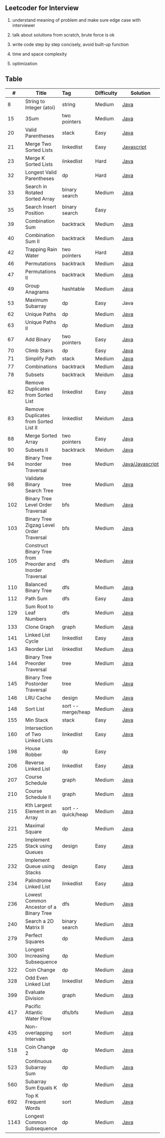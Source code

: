 ## Leetcoder for Interview

1. understand meaning of problem and make sure edge case with interviewer

2. talk about solutions from scratch, brute force is ok

3. write code step by step concisely, avoid built-up function

4. time and space complexity

5. optimization

   

## Table

| #    | Title                                                     | Tag                | Difficulty | Solution                                                     |
| ---- | --------------------------------------------------------- | :----------------- | ---------- | ------------------------------------------------------------ |
| 8    | String to Integer (atoi)                                  | string             | Medium     | [Java](https://github.com/Leon-lhy/leetcoder/blob/master/string/8.%20String%20to%20Integer%20(atoi).md) |
| 15   | 3Sum                                                      | two pointers       | Medium     | [Java](https://github.com/Leon-lhy/leetcoder/blob/master/two_pointers/15.%203Sum.md) |
| 20   | Valid Parentheses                                         | stack              | Easy       | [Java](https://github.com/Leon-lhy/leetcoder/blob/master/stack/20.%20Valid%20Parentheses.md) |
| 21   | Merge Two Sorted Lists                                    | linkedlist         | Easy       | [Javascript](https://github.com/Leon-lhy/leetcoder/blob/master/linkedlist/21.%20Merge%20Two%20Sorted%20Lists%20.md) |
| 23   | Merge K Sorted Lists                                      | linkedlist         | Hard       | [Java](https://github.com/Leon-lhy/leetcoder/blob/master/linkedlist/23.%20Merge%20k%20Sorted%20Lists.md) |
| 32   | Longest Valid Parentheses                                 | dp                 | Hard       | [Java](https://github.com/Leon-lhy/leetcoder/blob/master/dp/32.%20Longest%20Valid%20Parentheses%20.md) |
| 33   | Search in Rotated Sorted Array                            | binary search      | Medium     | [Java](https://github.com/Leon-lhy/leetcoder/blob/master/binary_search/33.%20Search%20in%20Rotated%20Sorted%20Array.md) |
| 35   | Search Insert Position                                    | binary search      | Easy       |                                                              |
| 39   | Combination Sum                                           | backtrack          | Medium     | [Java](https://github.com/Leon-lhy/leetcoder/blob/master/backtrack/39.%20Combination%20Sum.md) |
| 40   | Combination Sum II                                        | backtrack          | Medium     | [Java](https://github.com/Leon-lhy/leetcoder/blob/master/backtrack/40.%20Combination%20Sum%20II.md) |
| 42   | Trapping Rain Water                                       | two pointers       | Hard       | [Java](https://github.com/Leon-lhy/leetcoder/blob/master/two_pointers/42.%20Trapping%20Rain%20Water.md) |
| 46   | Permutations                                              | backtrack          | Medium     | [Java](https://github.com/Leon-lhy/leetcoder/blob/master/backtrack/46.%20Permutations.md) |
| 47   | Permutations II                                           | backtrack          | Medium     | [Java](https://github.com/Leon-lhy/leetcoder/blob/master/backtrack/47.%20Permutations%20II.md) |
| 49   | Group Anagrams                                            | hashtable          | Medium     | [Java](https://github.com/Leon-lhy/leetcoder/blob/master/hashtable/49.%20Group%20Anagrams.md) |
| 53   | Maximum Subarray                                          | dp                 | Easy       | Java                                                         |
| 62   | Unique Paths                                              | dp                 | Medium     | [Java](https://github.com/Leon-lhy/leetcoder/blob/master/dp/62.%20Unique%20Paths%20.md) |
| 63   | Unique Paths II                                           | dp                 | Medium     | [Java](https://github.com/Leon-lhy/leetcoder/blob/master/dp/63.%20Unique%20Paths%20II.md) |
| 67   | Add Binary                                                | two pointers       | Easy       | [Java](https://github.com/Leon-lhy/leetcoder/blob/master/two_pointers/67.%20Add%20Binary.md) |
| 70   | Climb Stairs                                              | dp                 | Easy       | [Java](https://github.com/Leon-lhy/leetcoder/blob/master/dp/70.%20Climbing%20Stairs.md) |
| 71   | Simplify Path                                             | stack              | Medium     | [Java](https://github.com/Leon-lhy/leetcoder/blob/master/stack/71.%20Simplify%20Path.md) |
| 77   | Combinations                                              | backtrack          | Medium     | [Java](https://github.com/Leon-lhy/leetcoder/blob/master/backtrack/77.%20Combinations.md) |
| 78   | Subsets                                                   | backtrack          | Meidum     | [Java](https://github.com/Leon-lhy/leetcoder/blob/master/backtrack/78.%20Subsets.md) |
| 82   | Remove Duplicates from Sorted List                        | linkedlist         | Easy       | [Java](https://github.com/Leon-lhy/leetcoder/blob/master/linkedlist/82.%20Remove%20Duplicates%20from%20Sorted%20List%20II.md) |
| 83   | Remove Duplicates from Sorted List II                     | linkedlist         | Meidum     | [Java](https://github.com/Leon-lhy/leetcoder/blob/master/linkedlist/83.%20Remove%20Duplicates%20from%20Sorted%20List.md) |
| 88   | Merge Sorted Array                                        | two pointers       | Easy       | [Java](https://github.com/Leon-lhy/leetcoder/blob/master/two_pointers/88.%20Merge%20Sorted%20Array.md) |
| 90   | Subsets II                                                | backtrack          | Meidum     | [Java](https://github.com/Leon-lhy/leetcoder/blob/master/backtrack/90.%20Subsets%20II.md) |
| 94   | Binary Tree Inorder Traversal                             | tree               | Medium     | [Java/Javascript](https://github.com/Leon-lhy/leetcoder/blob/master/tree/94.%20Binary%20Tree%20Inorder%20Traversal.md) |
| 98   | Validate Binary Search Tree                               | tree               | Medium     | [Java](https://github.com/Leon-lhy/leetcoder/blob/master/tree/98.%20Validate%20Binary%20Search%20Tree.md) |
| 102  | Binary Tree Level Order Traversal                         | bfs                | Medium     | [Java](https://github.com/Leon-lhy/leetcoder/blob/master/bfs/102.%20Binary%20Tree%20Level%20Order%20Traversal.md) |
| 103  | Binary Tree Zigzag Level Order Traversal                  | bfs                | Medium     | [Java](https://github.com/Leon-lhy/leetcoder/blob/master/bfs/103.%20Binary%20Tree%20Zigzag%20Level%20Order%20Traversal.md) |
| 105  | Construct Binary Tree from Preorder and Inorder Traversal | dfs                | Medium     | [Java](https://github.com/Leon-lhy/leetcoder/blob/master/dfs/105.%20Construct%20Binary%20Tree%20from%20Preorder%20and%20Inorder%20Traversal.md) |
| 110  | Balanced Binary Tree                                      | dfs                | Medium     | [Java](https://github.com/Leon-lhy/leetcoder/blob/master/dfs/110.%20Balanced%20Binary%20Tree.md) |
| 112  | Path Sum                                                  | dfs                | Easy       | [Java](https://github.com/Leon-lhy/leetcoder/blob/master/dfs/112.%20Path%20Sum.md) |
| 129  | Sum Root to Leaf Numbers                                  | dfs                | Medium     | [Java](https://github.com/Leon-lhy/leetcoder/blob/master/dfs/129.%20Sum%20Root%20to%20Leaf%20Numbers.md) |
| 133  | Clone Graph                                               | graph              | Medium     | [Java](https://github.com/Leon-lhy/leetcoder/blob/master/graph/133.%20Clone%20Graph.md) |
| 141  | Linked List Cycle                                         | linkedlist         | Easy       | [Java](https://github.com/Leon-lhy/leetcoder/blob/master/two_pointers/141.%20Linked%20List%20Cycle.md) |
| 143  | Reorder List                                              | linkedlist         | Medium     | [Java](https://github.com/Leon-lhy/leetcoder/blob/master/linkedlist/143.%20Reorder%20List.md) |
| 144  | Binary Tree Preorder Traversal                            | tree               | Medium     | [Java](https://github.com/Leon-lhy/leetcoder/blob/master/tree/144.%20Binary%20Tree%20Preorder%20Traversal.md) |
| 145  | Binary Tree Postorder Traversal                           | tree               | Medium     | [Java](https://github.com/Leon-lhy/leetcoder/blob/master/tree/145.%20Binary%20Tree%20Postorder%20Traversal.md) |
| 146  | LRU Cache                                                 | design             | Medium     | [Java](https://github.com/Leon-lhy/leetcoder/blob/master/design/146.%20LRU%20Cache.md) |
| 148  | Sort List                                                 | sort -- merge/heap | Medium     | [Java](https://github.com/Leon-lhy/leetcoder/blob/master/sort/148.%20Sort%20List.md) |
| 155  | Min Stack                                                 | stack              | Easy       | [Java](https://github.com/Leon-lhy/leetcoder/blob/master/stack/155.%20Min%20Stack.md) |
| 160  | Intersection of Two Linked Lists                          | linkedlist         | Easy       | [Java](https://github.com/Leon-lhy/leetcoder/blob/master/linkedlist/160.%20Intersection%20of%20Two%20Linked%20Lists.md) |
| 198  | House Robber                                              | dp                 | Easy       |                                                              |
| 206  | Reverse Linked List                                       | linkedlist         | Easy       | [Java](https://github.com/Leon-lhy/leetcoder/blob/master/linkedlist/206.%20Reverse%20Linked%20List%20.md) |
| 207  | Course Schedule                                           | graph              | Medium     | [Java](https://github.com/Leon-lhy/leetcoder/blob/master/graph/207.%20Course%20Schedule.md) |
| 210  | Course Schedule II                                        | graph              | Medium     | [Java](https://github.com/Leon-lhy/leetcoder/blob/master/graph/210.%20Course%20Schedule%20II.md) |
| 215  | Kth Largest Element in an Array                           | sort -- quick/heap | Medium     | [Java](https://github.com/Leon-lhy/leetcoder/blob/master/sort/215.%20Kth%20Largest%20Element%20in%20an%20Array.md) |
| 221  | Maximal Square                                            | dp                 | Medium     | [Java](https://github.com/Leon-lhy/leetcoder/blob/master/dp/221.%20Maximal%20Square.md) |
| 225  | Implement Stack using Queues                              | design             | Easy       | [Java](https://github.com/Leon-lhy/leetcoder/blob/master/design/225.%20Implement%20Stack%20using%20Queues.md) |
| 232  | Implement Queue using Stacks                              | design             | Easy       | [Java](https://github.com/Leon-lhy/leetcoder/blob/master/design/232.%20Implement%20Queue%20using%20Stacks.md) |
| 234  | Palindrome Linked List                                    | linkedlist         | Easy       | [Java](https://github.com/Leon-lhy/leetcoder/blob/master/linkedlist/234.%20Palindrome%20Linked%20List.md) |
| 236  | Lowest Common Ancestor of a Binary Tree                   | dfs                | Medium     | [Java](https://github.com/Leon-lhy/leetcoder/blob/master/dfs/236.%20Lowest%20Common%20Ancestor%20of%20a%20Binary%20Tree.md) |
| 240  | Search a 2D Matrix II                                     | binary search      | Medium     | [Java](https://github.com/Leon-lhy/leetcoder/blob/master/binary_search/240.%20Search%20a%202D%20Matrix%20II.md) |
| 279  | Perfect Squares                                           | dp                 | Medium     | [Java](https://github.com/Leon-lhy/leetcoder/blob/master/dp/279.%20Perfect%20Squares.md) |
| 300  | Longest Increasing Subsequence                            | dp                 | Medium     |                                                              |
| 322  | Coin Change                                               | dp                 | Medium     | [Java](https://github.com/Leon-lhy/leetcoder/blob/master/dp/322.%20Coin%20Change.md) |
| 328  | Odd Even Linked List                                      | linkedlist         | Medium     | [Java](https://github.com/Leon-lhy/leetcoder/blob/master/linkedlist/328.%20Odd%20Even%20Linked%20List.md) |
| 399  | Evaluate Division                                         | graph              | Medium     | [Java](https://github.com/Leon-lhy/leetcoder/blob/master/graph/399.%20Evaluate%20Division.md) |
| 417  | Pacific Atlantic Water Flow                               | dfs/bfs            | Medium     | [Java](https://github.com/Leon-lhy/leetcoder/blob/master/dfs/417.%20Pacific%20Atlantic%20Water%20Flow.md) |
| 435  | Non-overlapping Intervals                                 | sort               | Medium     | [Java](https://github.com/Leon-lhy/leetcoder/blob/master/sort/435.%20Non-overlapping%20Intervals.md) |
| 518  | Coin Change 2                                             | dp                 | Medium     | [Java](https://github.com/Leon-lhy/leetcoder/blob/master/dp/518.%20Coin%20Change%202.md) |
| 523  | Continuous Subarray Sum                                   | dp                 | Medium     | [Java](https://github.com/Leon-lhy/leetcoder/blob/master/dp/523.%20Continuous%20Subarray%20Sum.md) |
| 560  | Subarray Sum Equals K                                     | dp                 | Medium     | [Java](https://github.com/Leon-lhy/leetcoder/blob/master/dp/560.%20Subarray%20Sum%20Equals%20K.md) |
| 692  | Top K Frequent Words                                      | sort               | Medium     | [Java](https://github.com/Leon-lhy/leetcoder/blob/master/sort/692.%20Top%20K%20Frequent%20Words.md) |
| 1143 | Longest Common Subsequence                                | dp                 | Medium     | [Java](https://github.com/Leon-lhy/leetcoder/blob/master/dp/1143.%20Longest%20Common%20Subsequence.md) |

